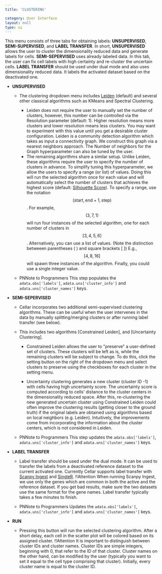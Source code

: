 ```yaml
---
title: 'CLUSTERING'

category: User Interface
layout: null
type: ui
---
```

This menu consists of three tabs for obtaining labels: **UNSUPERVISED**, **SEMI-SUPERVISED**, and **LABEL TRANSFER**. In short, **UNSUPERVISED** allows the user to cluster the dimensionality reduced data and generate labels for cells. **SEMI-SEPERVISED** uses already labeled data. In this tab, the user can fix cell labels with high certainty and re-cluster the uncertain cells. **LABEL TRANSFER** should be used under dual mode and also uses dimensionality reduced data. It labels the activated dataset based on the deactivated one.



* **UNSUPERVISED**
    * The clustering dropdown menu includes
    [Leiden](https://www.nature.com/articles/s41598-019-41695-z) (default)
    and several other classical algorithms such as KMeans and Spectral
    Clustering.
      * Leiden does not require the user to manually set the number
        of clusters, however, this number can be controlled via the
        <span class='mbox'>Resolution</span>
        parameter (default: 1). Higher resolution means more clusters and lower
        resolution means less clusters. You may want to experiment with this
        value until you get a desirable cluster configuration. Leiden is a
        community detection algorithm which takes as input a connectivity graph.
        We construct this graph via a nearest neighbors approach. The
        <span class='mbox'>Number of neighbors for the Graph</span> hyperparameter can also
        be tuned by the user.
      * The remaining algorithms share a similar setup. Unlike Leiden, these
        algorithms require the user to specify the number of clusters in advance.
        To simplify tuning this hyperparameter, we allow the users to specify
        a range (or list) of values. Doing this will run the selected
        algorithm once for each value and will automatically select the number
        of clusters that achieves the highest score (default:
        [Silhouette Score](https://en.wikipedia.org/wiki/Silhouette_(clustering))).
        To specify a range, use the notation $$(\text{start}, \text{end}+1,
        \text{step})$$.
        For example, $$(3, 7, 1)$$ will run four instances of the selected
        algorithm, one for each number of clusters in $$[3, 4, 5, 6]$$.
        Alternatively, you can use a list of values. (Note the distinction
        betweeen parentheses ( ) and square brackets [ ]) E.g., $$[4, 8, 16]$$ will
        spawn three instances of the algorithm. Finally, you could use a single
        integer value.

      [//]:# "* An [Ensemble](https://github.com/GGiecold/Cluster_Ensembles) algorithm"
      [//]:# "  based on Hypergraph Partitioning has been added which allows the"
      [//]:# "  selection and integration of several clustering algorithms into an"
      [//]:# "  ensemble."

    * <span class="pn">PN<span class="tooltip">Note to Programmers</span></span>
    This step populates the
    `adata.obs['labels']`, `adata.uns['cluster_info']` and
    `adata.uns['cluster_names']` keys.



* **SEMI-SEPERVISED**
    * Cellar incorporates two additional semi-supervised clustering algorithms.
    These can be useful when the user intervenes in the data by manually
    splitting/merging clusters or after running label transfer (see below).

    * This includes two algorithms [Constrained Leiden], and [Uncertainty Clustering].
        * Constrained Leiden allows the user to "preserve"
        a user-defined set of clusters. These clusters will be left as is, while
        the remaining clusters will be subject to change. To do this, click the setting button on the right of the dropdown menu and select clusters to preserve using the checkboxes for each cluster in the setting menu. 

        * Uncertainty clustering generates a new cluster (cluster ID -1) with cells having high uncertainty score. The uncertainty score is computed according to cells' distance to the cluster centers in the dimensionality reduced space. After this, re-clustering the new generated uncertain cluster using Constrained Leiden could often improve the clustering results (getting closer to the ground truth) if the original labels are obtained using algorithms based on local neighbors (e.g. Leiden). Intuitively, the improvements come from incorporating the information about the cluster centers, which is not considered in Leiden. 
        
    * <span class="pn">PN<span class="tooltip">Note to Programmers</span></span>
    This step updates the `adata.obs['labels']`, `adata.uns['cluster_info']` and
    `adata.uns['cluster_names']` keys.

* **LABEL TRANSFER**
  * Label transfer should be used under the dual mode. It can be used to transfer
    the labels from a deactivated reference dataset 
    to the current activated one. Currently Cellar supports label transfer with
    [Scanpy Ingest](https://scanpy-tutorials.readthedocs.io/en/latest/integrating-data-using-ingest.html)
    and [SingleR](https://bioconductor.org/packages/devel/bioc/vignettes/SingleR/inst/doc/SingleR.html).
    <span class="warn">!!<span class="tooltip">Attention</span></span>
    When running Scanpy Ingest, we use only
    the genes which are common in both the active and the reference dataset.
    If you get bad results, make sure the two datasets use the same format
    for the gene names. Label transfer typically takes a few minutes to finish.

  * <span class="pn">PN<span class="tooltip">Note to Programmers</span></span>
    Updates the `adata.obs['labels']`, `adata.uns['cluster_info']` and
    `adata.uns['cluster_names']` keys.


* **<span class='mbutton'>RUN</span>**
    * Pressing this button will run the selected clustering algorithm. After
    a short delay, each cell in the scatter plot will be colored based on its
    assigned cluster.
    <span class="warn">!!<span class="tooltip">Attention</span></span>
    It is important to
    distinguish between cluster IDs and cluster names. Cluster IDs are simple
    integers, beginning with 0, that refer to the ID of that cluster.
    Cluster names on the other hand, can be
    modified by the user (typically you want to set it equal to the cell
    type comprising that cluster). Initially, every cluster name is
    equal to the cluster ID.